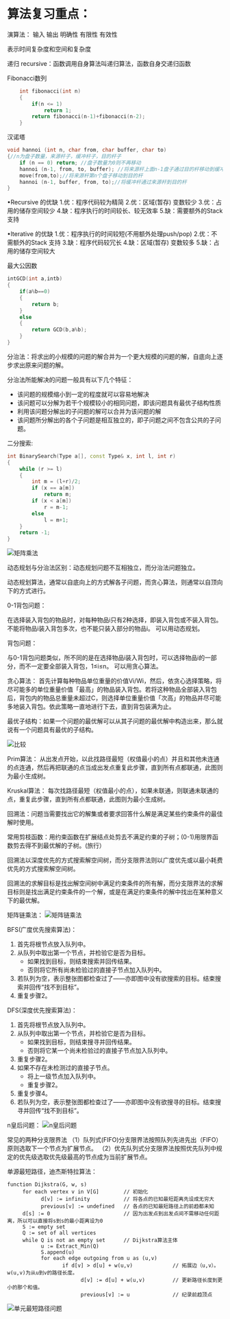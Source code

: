 # 算法复习重点：

演算法：
输入 输出 明确性 有限性 有效性

表示时间复杂度和空间和复杂度

递归 recursive：函数调用自身算法叫递归算法，函数自身交递归函数

Fibonacci数列

```cpp
    int fibonacci(int n)
    {
        if(n <= 1)
            return 1;
        return fibonacci(n-1)+fibonacci(n-2);
    }
```

汉诺塔

```cpp
void hannoi (int n, char from, char buffer, char to)
{//n为盘子数量，来源杆子，缓冲杆子，目的杆子
    if (n == 0) return; //盘子数量为0则不再移动
    hannoi (n-1, from, to, buffer); //将来源杆上面n-1盘子通过目的杆移动到缓冲杆
    move(from,to);//将来源杆第n个盘子移动到目的杆
    hannoi (n-1, buffer, from, to);//将缓冲杆通过来源杆到目的杆
}
```

•Recursive 的优缺
1.优：程序代码较为精简
2.优：区域(暂存) 变数较少
3.优：占用的储存空间较少
4.缺：程序执行的时间较长、较无效率
5.缺：需要额外的Stack 支持

•Iterative 的优缺
1.优：程序执行的时间较短(不用额外处理push/pop)
2.优：不需额外的Stack 支持
3.缺：程序代码较冗长
4.缺：区域(暂存) 变数较多
5.缺：占用的储存空间较大

最大公因数

```cpp
intGCD(int a,intb)
{
    if(a%b==0)
    {
        return b;
    }
    else
    {
        return GCD(b,a%b);
    }
}
```

分治法：将求出的小规模的问题的解合并为一个更大规模的问题的解，自底向上逐步求出原来问题的解。

分治法所能解决的问题一般具有以下几个特征：

- 该问题的规模缩小到一定的程度就可以容易地解决
- 该问题可以分解为若干个规模较小的相同问题，即该问题具有最优子结构性质
- 利用该问题分解出的子问题的解可以合并为该问题的解
- 该问题所分解出的各个子问题是相互独立的，即子问题之间不包含公共的子问题。

二分搜索:

```cpp
int BinarySearch(Type a[], const Type& x, int l, int r)
{
    while (r >= l)
    {
        int m = (l+r)/2;
        if (x == a[m])
            return m;
        if (x < a[m])
            r = m-1;
        else  
            l = m+1;
    }
    return -1;
}
```

![矩阵乘法](矩阵乘法.png)

动态规划与分治法区别：动态规划问题不互相独立，而分治法问题独立。

动态规划算法，通常以自底向上的方式解各子问题，而贪心算法，则通常以自顶向下的方式进行。

0-1背包问题：

在选择装入背包的物品时，对每种物品i只有2种选择，即装入背包或不装入背包。不能将物品i装入背包多次，也不能只装入部分的物品i。
可以用动态规划。

背包问题：

与0-1背包问题类似，所不同的是在选择物品i装入背包时，可以选择物品i的一部分，而不一定要全部装入背包，1≤i≤n。
可以用贪心算法。

贪心算法：
首先计算每种物品单位重量的价值Vi/Wi，然后，依贪心选择策略，将尽可能多的单位重量价值「最高」的物品装入背包。若将这种物品全部装入背包后，背包内的物品总重量未超过C，则选择单位重量价值「次高」的物品并尽可能多地装入背包。依此策略一直地进行下去，直到背包装满为止。

最优子结构：如果一个问题的最优解可以从其子问题的最优解中构造出来，那么就说有一个问题具有最优的子结构。

![比较](比较.png)

Prim算法：
从出发点开始，以此找路径最短（权值最小的点）并且和其他未连通的点连通，然后再把联通的点当成出发点重复此步骤，直到所有点都联通，此图则为最小生成树。

Kruskal算法：
每次找路径最短（权值最小的点），如果未联通，则联通未联通的点，重复此步骤，直到所有点都联通，此图则为最小生成树。

回溯法：问题当需要找出它的解集或者要求回答什么解是满足某些约束条件的最佳解时使用。

常用剪枝函数：用约束函数在扩展结点处剪去不满足约束的子树；(0-1)用限界函数剪去得不到最优解的子树。(旅行）

回溯法以深度优先的方式搜索解空间树，而分支限界法则以广度优先或以最小耗费优先的方式搜索解空间树。

回溯法的求解目标是找出解空间树中满足约束条件的所有解，而分支限界法的求解目标则是找出满足约束条件的一个解，或是在满足约束条件的解中找出在某种意义下的最优解。

矩阵链乘法：
![矩阵链乘法](矩阵链乘法.png)

BFS(广度优先搜索算法)：

1. 首先将根节点放入队列中。
2. 从队列中取出第一个节点，并检验它是否为目标。
    - 如果找到目标，则结束搜索并回传结果。
    - 否则将它所有尚未检验过的直接子节点加入队列中。
3. 若队列为空，表示整张图都检查过了——亦即图中没有欲搜索的目标。结束搜索并回传“找不到目标”。
4. 重复步骤2。

DFS(深度优先搜索算法)：

1. 首先将根节点放入队列中。
2. 从队列中取出第一个节点，并检验它是否为目标。
    - 如果找到目标，则结束搜寻并回传结果。
    - 否则将它某一个尚未检验过的直接子节点加入队列中。
3. 重复步骤2。
4. 如果不存在未检测过的直接子节点。
    - 将上一级节点加入队列中。
    - 重复步骤2。
5. 重复步骤4。
6. 若队列为空，表示整张图都检查过了——亦即图中没有欲搜寻的目标。结束搜寻并回传“找不到目标”。

n皇后问题：
![n皇后问题](n皇后问题.png)

常见的两种分支限界法
（1）队列式(FIFO)分支限界法按照队列先进先出（FIFO）原则选取下一个节点为扩展节点。
（2）优先队列式分支限界法按照优先队列中规定的优先级选取优先级最高的节点成为当前扩展节点。

单源最短路径，迪杰斯特拉算法：

```fake
function Dijkstra(G, w, s)
     for each vertex v in V[G]        // 初始化
           d[v] := infinity           // 将各点的已知最短距离先设成无穷大
           previous[v] := undefined   // 各点的已知最短路径上的前趋都未知
     d[s] := 0                        // 因为出发点到出发点间不需移动任何距离，所以可以直接将s到s的最小距离设为0
     S := empty set
     Q := set of all vertices
     while Q is not an empty set      // Dijkstra算法主体
           u := Extract_Min(Q)
           S.append(u)
           for each edge outgoing from u as (u,v)
                  if d[v] > d[u] + w(u,v)             // 拓展边（u,v）。w(u,v)为从u到v的路径长度。
                        d[v] := d[u] + w(u,v)         // 更新路径长度到更小的那个和值。
                        previous[v] := u              // 纪录前趋顶点
```

![单元最短路径问题](单元最短路径问题.png)
